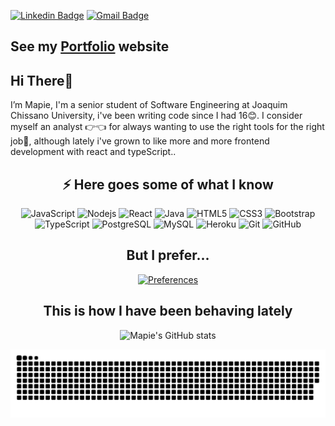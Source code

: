 [![Linkedin Badge](https://img.shields.io/badge/-MapieMamunhe-blue?style=flat-square&logo=Linkedin&logoColor=white&link=https://www.linkedin.com/in/Mamunhe/)](https://www.linkedin.com/in/Mamunhe/)
[![Gmail Badge](https://img.shields.io/badge/-mmamunhe@gmail.com-c14438?style=flat-square&logo=Gmail&logoColor=white&link=mailto:mmamunhe@gmail.com)](mailto:mmamunhe@gmail.com)

## See my [Portfolio](https://my-portfolio-mapiemamunhe.vercel.app/) website

## Hi There👋 
I’m Mapie, I'm a senior student of Software Engineering at Joaquim Chissano University, i've been writing code since I had 16😊.
I consider myself an analyst 👉👈 for always wanting to use the right tools for the right job😤, although lately i've grown to like more and more frontend development with react and typeScript..



<div align="center">
  
  ## ⚡ Here goes some of what I know
  
  ![JavaScript](https://img.shields.io/badge/-JavaScript-black?style=flat-square&logo=javascript)
![Nodejs](https://img.shields.io/badge/-Nodejs-black?style=flat-square&logo=Node.js)
![React](https://img.shields.io/badge/-React-black?style=flat-square&logo=react)
![Java](https://img.shields.io/badge/-java-E34A86?style=flat-square&logo=java)
![HTML5](https://img.shields.io/badge/-HTML5-E34F26?style=flat-square&logo=html5&logoColor=white)
![CSS3](https://img.shields.io/badge/-CSS3-1572B6?style=flat-square&logo=css3)
![Bootstrap](https://img.shields.io/badge/-Bootstrap-563D7C?style=flat-square&logo=bootstrap)
![TypeScript](https://img.shields.io/badge/-TypeScript-007ACC?style=flat-square&logo=typescript)
![PostgreSQL](https://img.shields.io/badge/-PostgreSQL-336791?style=flat-square&logo=postgresql)
![MySQL](https://img.shields.io/badge/-MySQL-black?style=flat-square&logo=mysql)
![Heroku](https://img.shields.io/badge/-Heroku-430098?style=flat-square&logo=heroku)
![Git](https://img.shields.io/badge/-Git-black?style=flat-square&logo=git)
![GitHub](https://img.shields.io/badge/-GitHub-181717?style=flat-square&logo=github)
  
  ## But I prefer...
[![Preferences](https://github-readme-stats.vercel.app/api/top-langs/?username=MapieMamunhe&layout=compact&langs_count=8&theme=radical)](https://github.com/MapieMamunhe/github-readme-stats)

## This is how I have been behaving lately
![Mapie's GitHub stats](https://github-readme-stats.vercel.app/api?username=MapieMamunhe&show_icons=true&theme=radical)
  
  
 </div>
<!---
MapieMamunhe/MapieMamunhe is a ✨ special ✨ repository because its `README.md` (this file) appears on your GitHub profile.
You can click the Preview link to take a look at your changes.
--->



![Snake gif](https://github.com/MapieMamunhe/MapieMamunhe/blob/output/github-snake-dark.svg)
